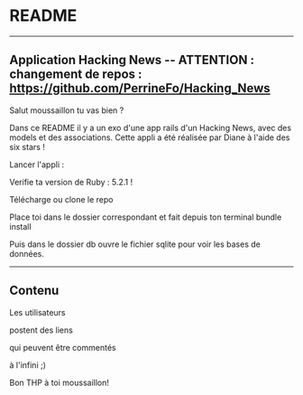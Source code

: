 # README

--------------------------------------------------------------------------------------
Application Hacking News -- ATTENTION : changement de repos : https://github.com/PerrineFo/Hacking_News
--------------------------------------------------------------------------------------

Salut moussaillon tu vas bien ? 

Dans ce README il y a un exo d'une app rails d'un Hacking News, avec des models et des associations. Cette appli a été réalisée par Diane à l'aide des six stars !

Lancer l'appli : 

Verifie ta version de Ruby : 5.2.1 !

Télécharge ou clone le repo

Place toi dans le dossier correspondant et fait depuis ton terminal bundle install

Puis dans le dossier db ouvre le fichier sqlite pour voir les bases de données.

----------------------------------------------------------------------------------------
Contenu
----------------------------------------------------------------------------------------


Les utilisateurs

postent des liens

qui peuvent être commentés

à l'infini ;)

Bon THP à toi moussaillon!

